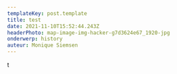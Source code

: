 ```yaml
---
templateKey: post.template
title: test
date: 2021-11-10T15:52:44.243Z
headerPhoto: map-image-img-hacker-g7d3624e67_1920-jpg
onderwerp: history
auteur: Monique Siemsen
---
```

t